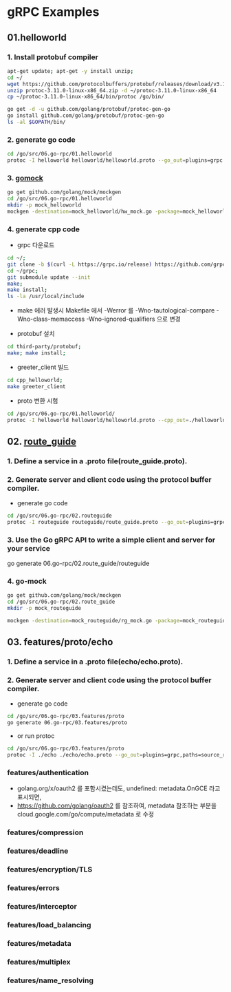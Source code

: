 # gRPC Examples

## 01.helloworld

### 1. Install protobuf compiler

```sh
apt-get update; apt-get -y install unzip;
cd ~/
wget https://github.com/protocolbuffers/protobuf/releases/download/v3.11.0/protoc-3.11.0-linux-x86_64.zip
unzip protoc-3.11.0-linux-x86_64.zip -d ~/protoc-3.11.0-linux-x86_64
cp ~/protoc-3.11.0-linux-x86_64/bin/protoc /go/bin/

go get -d -u github.com/golang/protobuf/protoc-gen-go
go install github.com/golang/protobuf/protoc-gen-go
ls -al $GOPATH/bin/
```

### 2. generate go code

```sh
cd /go/src/06.go-rpc/01.helloworld
protoc -I helloworld helloworld/helloworld.proto --go_out=plugins=grpc:helloworld
```

### 3. [gomock](https://github.com/golang/mock)

```sh
go get github.com/golang/mock/mockgen
cd /go/src/06.go-rpc/01.helloworld
mkdir -p mock_helloworld
mockgen -destination=mock_helloworld/hw_mock.go -package=mock_helloworld -source=helloworld/helloworld.pb.go
```

### 4. generate cpp code

- grpc 다운로드 

```sh
cd ~/;
git clone -b $(curl -L https://grpc.io/release) https://github.com/grpc/grpc
cd ~/grpc;
git submodule update --init
make;
make install;
ls -la /usr/local/include
```

- make 에러 발생시 Makefile 에서 -Werror 를 -Wno-tautological-compare -Wno-class-memaccess -Wno-ignored-qualifiers 으로 변경

- protobuf 설치

```sh
cd third-party/protobuf;
make; make install;
```

- greeter_client 빌드

```sh
cd cpp_helloworld;
make greeter_client
```

- proto 변환 시험

```sh
cd /go/src/06.go-rpc/01.helloworld/
protoc -I helloworld helloworld/helloworld.proto --cpp_out=./helloworld
```

## 02. [route_guide](https://github.com/grpc/grpc-go/tree/master/examples/route_guide)

### 1. Define a service in a .proto file(route_guide.proto).
### 2. Generate server and client code using the protocol buffer compiler.

- generate go code

```sh
cd /go/src/06.go-rpc/02.routeguide
protoc -I routeguide routeguide/route_guide.proto --go_out=plugins=grpc:routeguide
```

### 3. Use the Go gRPC API to write a simple client and server for your service

go generate 06.go-rpc/02.route_guide/routeguide

### 4. go-mock

```sh
go get github.com/golang/mock/mockgen
cd /go/src/06.go-rpc/02.route_guide
mkdir -p mock_routeguide

mockgen -destination=mock_routeguide/rg_mock.go -package=mock_routeguide -source=routeguide/route_guide.pb.go
```

## 03. features/proto/echo

### 1. Define a service in a .proto file(echo/echo.proto).
### 2. Generate server and client code using the protocol buffer compiler.

- generate go code

```sh
cd /go/src/06.go-rpc/03.features/proto
go generate 06.go-rpc/03.features/proto
```

- or run protoc
```sh
cd /go/src/06.go-rpc/03.features/proto
protoc -I ./echo ./echo/echo.proto --go_out=plugins=grpc,paths=source_relative:./echo
```

### features/authentication

- golang.org/x/oauth2 를 포함시켰는데도, undefined: metadata.OnGCE 라고 표시되면, 
- https://github.com/golang/oauth2 를 참조하여, metadata 참조하는 부분을 cloud.google.com/go/compute/metadata 로 수정

### features/compression
### features/deadline
### features/encryption/TLS
### features/errors
### features/interceptor
### features/load_balancing
### features/metadata
### features/multiplex
### features/name_resolving